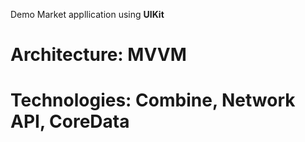 Demo Market appllication using **UIKit**

# Architecture: **MVVM**

# Technologies: **Combine**, **Network API**, **CoreData**
